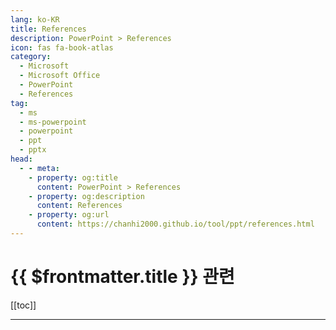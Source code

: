 ```yaml
---
lang: ko-KR
title: References
description: PowerPoint > References
icon: fas fa-book-atlas
category: 
  - Microsoft
  - Microsoft Office
  - PowerPoint
  - References
tag:
  - ms
  - ms-powerpoint
  - powerpoint
  - ppt
  - pptx
head:
  - - meta:
    - property: og:title
      content: PowerPoint > References
    - property: og:description
      content: References
    - property: og:url
      content: https://chanhi2000.github.io/tool/ppt/references.html
---
```


# {{ $frontmatter.title }} 관련

[[toc]]

---

<TagLinks />